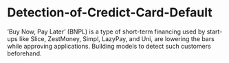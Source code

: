 # Detection-of-Credict-Card-Default
‘Buy Now, Pay Later’ (BNPL) is a type of short-term financing used by start-ups like Slice, ZestMoney, Simpl, LazyPay, and Uni, are lowering the bars while approving applications. Building models to detect such customers beforehand.
